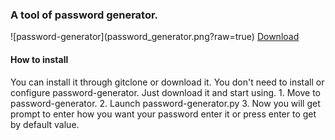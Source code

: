 <h3>A tool of password generator.</h3>
![password-generator](password_generator.png?raw=true)
<a href="https://github.com/anoopyadavan/password-generator/archive/master.zip">Download</a>

<h4>How to install</h4>
You can install it through gitclone or download it. You don't need to install or configure password-generator. Just download it and start using.
1. Move to password-generator.
2. Launch password-generator.py
3. Now you will get prompt to enter how you want your password enter it or press enter to get by default value.
